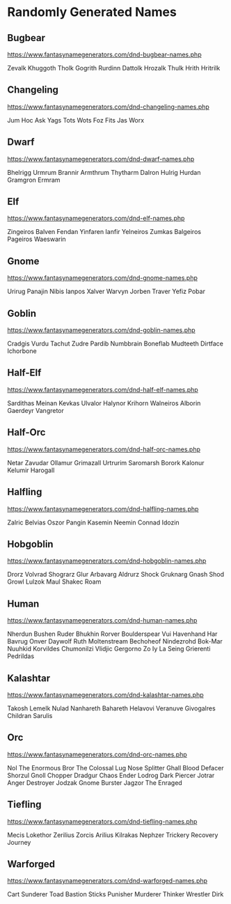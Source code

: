 # Randomly Generated Names

## Bugbear

https://www.fantasynamegenerators.com/dnd-bugbear-names.php

Zevalk
Khuggoth
Tholk
Gogrith
Rurdinn
Dattolk
Hrozalk
Thulk
Hrith
Hritrilk

## Changeling

https://www.fantasynamegenerators.com/dnd-changeling-names.php

Jum
Hoc
Ask
Yags
Tots
Wots
Foz
Fits
Jas
Worx

## Dwarf

https://www.fantasynamegenerators.com/dnd-dwarf-names.php

Bhelrigg
Urmrum
Brannir
Armthrum
Thytharm
Dalron
Hulrig
Hurdan
Gramgron
Ermram

## Elf

https://www.fantasynamegenerators.com/dnd-elf-names.php

Zingeiros
Balven
Fendan
Yinfaren
Ianfir
Yelneiros
Zumkas
Balgeiros
Pageiros
Waeswarin

## Gnome

https://www.fantasynamegenerators.com/dnd-gnome-names.php

Urirug
Panajin
Nibis
Ianpos
Xalver
Warvyn
Jorben
Traver
Yefiz
Pobar

## Goblin

https://www.fantasynamegenerators.com/dnd-goblin-names.php

Cradgis
Vurdu
Tachut
Zudre
Pardib
Numbbrain
Boneflab
Mudteeth
Dirtface
Ichorbone

## Half-Elf

https://www.fantasynamegenerators.com/dnd-half-elf-names.php

Sardithas
Meinan
Kevkas
Ulvalor
Halynor
Krihorn
Walneiros
Alborin
Gaerdeyr
Vangretor

## Half-Orc

https://www.fantasynamegenerators.com/dnd-half-orc-names.php

Netar
Zavudar
Ollamur
Grimazall
Urtrurim
Saromarsh
Borork
Kalonur
Kelumir
Harogall

## Halfling

https://www.fantasynamegenerators.com/dnd-halfling-names.php

Zalric
Belvias
Oszor
Pangin
Kasemin
Neemin
Connad
Idozin

## Hobgoblin

https://www.fantasynamegenerators.com/dnd-hobgoblin-names.php

Drorz
Volvrad
Shograrz
Glur
Arbavarg
Aldrurz Shock
Gruknarg Gnash
Shod Growl
Lulzok Maul
Shakec Roam

## Human

https://www.fantasynamegenerators.com/dnd-human-names.php

Nherdun Bushen
Ruder Bhukhin
Rorver Boulderspear
Vui Havenhand
Har Bavrug
Onver Daywolf
Ruth Moltenstream
Bechoheof Nindezrohd
Bok-Mar Nuuhkid
Korvildes Chumonilzi
Vlidjic Gergorno
Zo Iy
La Seing
Grierenti Pedrildas

## Kalashtar

https://www.fantasynamegenerators.com/dnd-kalashtar-names.php

Takosh
Lemelk
Nulad
Nanhareth
Bahareth
Helavovi
Veranuve
Givogalres
Childran
Sarulis

## Orc

https://www.fantasynamegenerators.com/dnd-orc-names.php

Nol The Enormous
Bror The Colossal
Lug Nose Splitter
Ghall Blood Defacer
Shorzul Gnoll Chopper
Dradgur Chaos Ender
Lodrog Dark Piercer
Jotrar Anger Destroyer
Jodzak Gnome Burster
Jagzor The Enraged

## Tiefling

https://www.fantasynamegenerators.com/dnd-tiefling-names.php

Mecis
Lokethor
Zerilius
Zorcis
Arilius
Kilrakas
Nephzer
Trickery
Recovery
Journey

## Warforged

https://www.fantasynamegenerators.com/dnd-warforged-names.php

Cart
Sunderer
Toad
Bastion
Sticks
Punisher
Murderer
Thinker
Wrestler
Dirk
